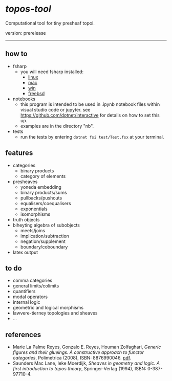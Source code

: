 # _topos-tool_
Computational tool for tiny presheaf topoi.

version: prerelease

---

## how to
- fsharp
  - you will need fsharp installed:
    - [linux](https://fsharp.org/use/linux/)
    - [mac](https://fsharp.org/use/mac/)
    - [win](https://fsharp.org/use/windows/)
    - [freebsd](https://fsharp.org/use/freebsd/)
- notebooks
  - this program is intended to be used in .ipynb notebook files within visual studio code or jupyter. see https://github.com/dotnet/interactive for details on how to set this up.
  - examples are in the directory "nb".
- tests
  - run the tests by entering `dotnet fsi test/Test.fsx` at your terminal.

## features
- categories
  - binary products
  - category of elements
- presheaves
  - yoneda embedding
  - binary products/sums
  - pullbacks/pushouts
  - equalisers/coequalisers
  - exponentials
  - isomorphisms
- truth objects
- biheyting algebra of subobjects
  - meets/joins
  - implication/subtraction
  - negation/supplement
  - boundary/coboundary
- latex output

## to do
- comma categories
- general limits/colimits
- quantifiers
- modal operators
- internal logic
- geometric and logical morphisms
- lawvere-tierney topologies and sheaves
- ...


## references
- Marie La Palme Reyes, Gonzalo E. Reyes, Houman Zolfaghari, _Generic figures and their glueings. A constructive approach to functor categories_, Polimetrica (2008), ISBN: 8876990046. [pdf](https://marieetgonzalo.files.wordpress.com/2004/06/generic-figures.pdf).
- Saunders Mac Lane, Ieke Moerdijk, _Sheaves in geometry and logic. A first introduction to topos theory_, Springer-Verlag (1994), ISBN: 0-387-97710-4.
